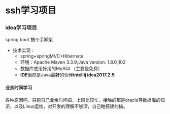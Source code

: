 # ssh学习项目
### idea学习项目
 
spring boot 搞个手脚架
 * 技术实现：
    * spring+springMVC+Hibernate
    * 环境：Apache Maven 3.3.9;Java version: 1.8.0_102
    * 数据库使用好用的MySQL（主要是免费）
    * **IDE**当然是Java最**好**的伙伴**intellij idea2017.2.5**
#### 业余时间学习
各种原因吧，只能自己业余时间搞，上班比较忙，接触的都是oracle等数据库的知识，以及Linux运维，对开发的理解不够深，自己瞎搭建的搞。


